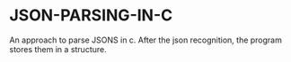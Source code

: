 # JSON-PARSING-IN-C
An approach to parse JSONS in c.
After the json recognition, the program stores them in a structure.
